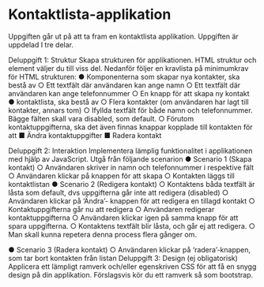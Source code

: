 # Kontaktlista-applikation


Uppgiften går ut på att ta fram en kontaktlista applikation. Uppgiften är uppdelad I tre delar.


Deluppgift 1: Struktur
Skapa strukturen för applikationen. HTML struktur och element väljer du till viss del.
Nedanför följer en kravlista på minimumkrav för HTML strukturen:
● Komponenterna som skapar nya kontakter, ska bestå av
○ Ett textfält där användaren kan ange namn
○ Ett textfält där användaren kan ange telefonnummer
○ En knapp för att skapa ny kontakt
● kontaktlista, ska bestå av
○ Flera kontakter (om användaren har lagt till kontakter, annars tom)
○ Ifyllda textfält för både namn och telefonnummer. Bägge fälten skall vara
disabled, som default.
○ Förutom kontaktuppgifterna, ska det även finnas knappar kopplade till
kontakten för att
■ Ändra kontaktuppgifter
■ Radera kontakt


Deluppgift 2: Interaktion
Implementera lämplig funktionalitet i applikationen med hjälp av JavaScript. Utgå från
följande scenarion
● Scenario 1 (Skapa kontakt)
○ Användaren skriver in namn och telefonnummer i respektive fält
○ Användaren klickar på knappen för att skapa
○ Kontakten läggs till kontaktlistan
● Scenario 2 (Redigera kontakt)
○ Kontaktens båda textfält är låsta som default, dvs uppgifterna går inte att
redigera (disabled)
○ Användaren klickar på ‘Ändra’- knappen för att redigera en tillagd kontakt
○ Kontaktuppgifterna går nu att redigera
○ Användaren redigerar kontaktuppgifterna
○ Användaren klickar igen på samma knapp för att spara uppgifterna.
○ Kontaktens textfält blir låsta, och går ej att redigera.
○ Man skall kunna repetera denna process flera gånger om.


● Scenario 3 (Radera kontakt)
○ Användaren klickar på ‘radera’-knappen, som tar bort kontakten från listan
Deluppgift 3: Design (ej obligatorisk)
Applicera ett lämpligt ramverk och/eller egenskriven CSS för att få en snygg design på din
applikation. Förslagsvis kör du ett ramverk så som bootstrap.
